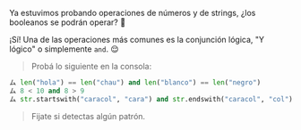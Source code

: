 Ya estuvimos probando operaciones de números y de strings, ¿los booleanos se podrán operar? :thought_balloon:

¡Sí! Una de las operaciones más comunes es la conjunción lógica, "Y lógico" o simplemente `and`. :relieved: 

> Probá lo siguiente en la consola:
>
``` python
ム len("hola") == len("chau") and len("blanco") == len("negro")
ム 8 < 10 and 8 > 9
ム str.startswith("caracol", "cara") and str.endswith("caracol", "col")
```
> Fijate si detectas algún patrón.